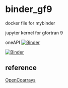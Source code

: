 # binder_gf9
docker file for mybinder 

 jupyter kernel for gfortran 9 

 oneAPI
[![Binder](https://mybinder.org/badge_logo.svg)](https://mybinder.org/v2/gh/f66blog/binder_ifx/main?urlpath=lab)

[![Binder](https://mybinder.org/badge_logo.svg)](https://mybinder.org/v2/gh/f66blog/binder_ifx/main?urlpath=tree/examples/example.ipynb)


## reference
[OpenCoarrays](https://github.com/sourceryinstitute/OpenCoarrays)
